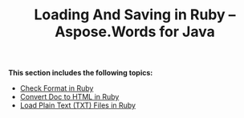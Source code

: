 ﻿---
title: Loading And Saving in Ruby – Aspose.Words for Java
articleTitle: Loading And Saving in Ruby
linktitle: Loading And Saving in Ruby
description: "Ruby: Loading And Saving Documents using Aspose.Words for Java."
type: docs
weight: 30
url: /java/loading-and-saving-in-ruby/
---

**This section includes the following topics:**

- [Check Format in Ruby](/words/java/check-format-in-ruby/)
- [Convert Doc to HTML in Ruby](/words/java/convert-doc-to-html-in-ruby/)
- [Load Plain Text (TXT) Files in Ruby](/words/java/load-plain-text-txt-files-in-ruby/)
